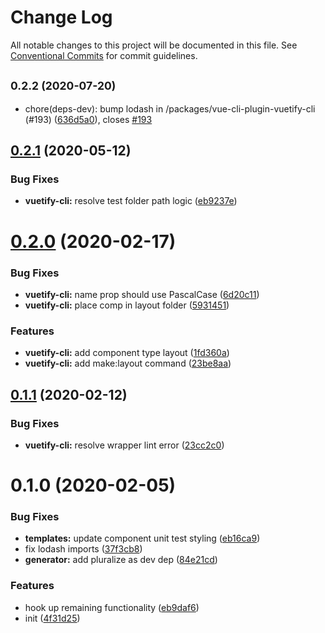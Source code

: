 # Change Log

All notable changes to this project will be documented in this file.
See [Conventional Commits](https://conventionalcommits.org) for commit guidelines.

## <small>0.2.2 (2020-07-20)</small>

* chore(deps-dev): bump lodash in /packages/vue-cli-plugin-vuetify-cli (#193) ([636d5a0](https://github.com/vuetifyjs/vue-cli-plugins/commit/636d5a0)), closes [#193](https://github.com/vuetifyjs/vue-cli-plugins/issues/193)





## [0.2.1](https://github.com/vuetifyjs/vue-cli-plugin-vuetify/compare/vue-cli-plugin-vuetify-cli@0.2.0...vue-cli-plugin-vuetify-cli@0.2.1) (2020-05-12)


### Bug Fixes

* **vuetify-cli:** resolve test folder path logic ([eb9237e](https://github.com/vuetifyjs/vue-cli-plugin-vuetify/commit/eb9237e40ed4ae32e3a22c83ee8578ec4768b634))





# [0.2.0](https://github.com/vuetifyjs/vue-cli-plugins/compare/vue-cli-plugin-vuetify-cli@0.1.1...vue-cli-plugin-vuetify-cli@0.2.0) (2020-02-17)


### Bug Fixes

* **vuetify-cli:** name prop should use PascalCase ([6d20c11](https://github.com/vuetifyjs/vue-cli-plugins/commit/6d20c111e14238b1e10b3a12be636cbb424186a6))
* **vuetify-cli:** place comp in layout folder ([5931451](https://github.com/vuetifyjs/vue-cli-plugins/commit/5931451aabfa6c714247d3b901127acab820b224))


### Features

* **vuetify-cli:** add component type layout ([1fd360a](https://github.com/vuetifyjs/vue-cli-plugins/commit/1fd360a186d574cb7950e3c0f89bb00f7410fe81))
* **vuetify-cli:** add make:layout command ([23be8aa](https://github.com/vuetifyjs/vue-cli-plugins/commit/23be8aa5c4cc7a1d1de7d1643384eb5963d4ec69))






## [0.1.1](https://github.com/vuetifyjs/vue-cli-plugin-vuetify/compare/vue-cli-plugin-vuetify-cli@0.1.0...vue-cli-plugin-vuetify-cli@0.1.1) (2020-02-12)


### Bug Fixes

* **vuetify-cli:** resolve wrapper lint error ([23cc2c0](https://github.com/vuetifyjs/vue-cli-plugin-vuetify/commit/23cc2c06ab8ccc037232b8cbdd0d947124d080ec))





# 0.1.0 (2020-02-05)


### Bug Fixes

* **templates:** update component unit test styling ([eb16ca9](https://github.com/vuetifyjs/vue-cli-plugin-vuetify/commit/eb16ca9cd748608a7b2eaedcb0a0d969089daf0d))
* fix lodash imports ([37f3cb8](https://github.com/vuetifyjs/vue-cli-plugin-vuetify/commit/37f3cb872c95351b9eab61b397c5aa7a481cb4fb))
* **generator:** add pluralize as dev dep ([84e21cd](https://github.com/vuetifyjs/vue-cli-plugin-vuetify/commit/84e21cd72368249ebd28548093ecf4a930170e31))


### Features

* hook up remaining functionality ([eb9daf6](https://github.com/vuetifyjs/vue-cli-plugin-vuetify/commit/eb9daf60238d6243adb868dfc091617a6cfe53ce))
* init ([4f31d25](https://github.com/vuetifyjs/vue-cli-plugin-vuetify/commit/4f31d2505ed48edcaa96ce83721287d80c05b49f))

